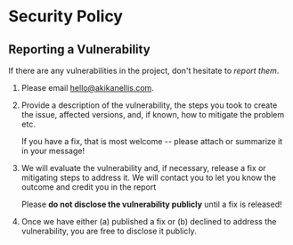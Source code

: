 # Security Policy

## Reporting a Vulnerability

If there are any vulnerabilities in the project, don't hesitate to _report them_.

1. Please email hello@akikanellis.com.
2. Provide a description of the vulnerability, the steps you took to create the issue, affected versions, and, if known,
   how to mitigate the problem etc.

   If you have a fix, that is most welcome -- please attach or summarize it in your message!

3. We will evaluate the vulnerability and, if necessary, release a fix or mitigating steps to address it. We will
   contact you to let you know the outcome and credit you in the report

   Please **do not disclose the vulnerability publicly** until a fix is released!

4. Once we have either (a) published a fix or (b) declined to address the vulnerability, you are free to disclose it
   publicly.
